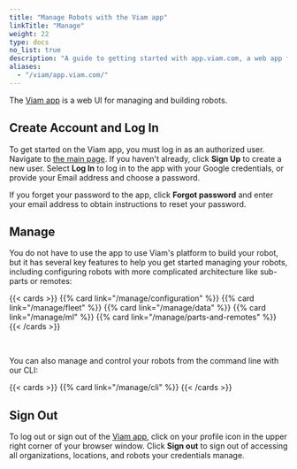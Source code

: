```yaml
---
title: "Manage Robots with the Viam app"
linkTitle: "Manage"
weight: 22
type: docs
no_list: true
description: "A guide to getting started with app.viam.com, a web app for building and managing robots with Viam."
aliases:
  - "/viam/app.viam.com/"
---
```


The [Viam app](https://app.viam.com/) is a web UI for managing and building robots.

## Create Account and Log In

To get started on the Viam app, you must log in as an authorized user.
Navigate to [the main page](https://app.viam.com/).
If you haven't already, click **Sign Up** to create a new user.
Select **Log In** to log in to the app with your Google credentials, or provide your Email address and choose a password.

If you forget your password to the app, click **Forgot password** and enter your email address to obtain instructions to reset your password.

## Manage

You do not have to use the app to use Viam's platform to build your robot, but it has several key features to help you get started managing your robots, including configuring robots with more complicated architecture like sub-parts or remotes:

{{< cards >}}
  {{% card link="/manage/configuration" %}}
  {{% card link="/manage/fleet" %}}
  {{% card link="/manage/data" %}}
  {{% card link="/manage/ml" %}}
  {{% card link="/manage/parts-and-remotes" %}}
{{< /cards >}}

<br>

You can also manage and control your robots from the command line with our CLI:

{{< cards >}}
  {{% card link="/manage/cli" %}}
{{< /cards >}}

## Sign Out

To log out or sign out of the [Viam app](https://app.viam.com/), click on your profile icon in the upper right corner of your browser window.
Click **Sign out** to sign out of accessing all organizations, locations, and robots your credentials manage.
